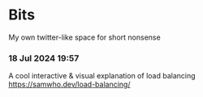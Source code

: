 # Bits

My own twitter-like space for short nonsense

### 18 Jul 2024 19:57

A cool interactive & visual explanation of load balancing <https://samwho.dev/load-balancing/>
